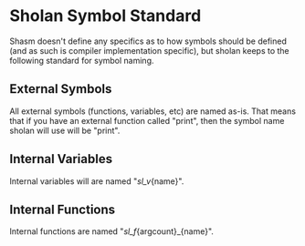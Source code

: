 # Sholan Symbol Standard

Shasm doesn't define any specifics as to how symbols should be defined (and as such is compiler
implementation specific), but sholan keeps to the following standard for symbol naming.

## External Symbols

All external symbols (functions, variables, etc) are named as-is. That means that if you have an
external function called "print", then the symbol name sholan will use will be "print".

## Internal Variables

Internal variables will are named "_sl_v_{name}".

## Internal Functions

Internal functions are named "_sl_f_{argcount}_{name}".